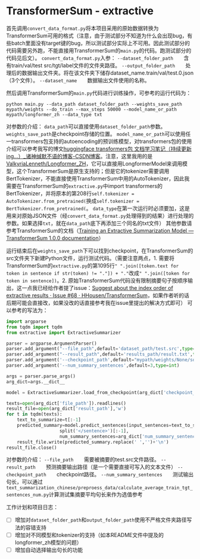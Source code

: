 # TransformerSum - extractive

首先调用`convert_data_format.py`将本项目采用的原始数据转换为TransformerSum可用的格式（注意，由于测试部分不知道为什么会出现bug，有些batch里面没有target键的bug，所以测试部分实际上不可用。因此测试部分的代码需要另外跑，不能直接用TransformerSum的`main.py`的代码。跑测试部分的代码见后文）。
`convert_data_format.py`入参：
`--dataset_folder_path`&emsp;&emsp;含有train/val/test src/tgt/label文件的文件夹路径。
`--output_folder_path`&emsp;&emsp;处理后的数据输出文件夹。将在该文件夹下储存dataset_name.train/val/test.0.json（3个文件）。
`--dataset_name`&emsp;&emsp;数据输出文件使用的名称。

然后调用TransformerSum的`main.py`代码进行训练操作，可参考的运行代码为：
```
python main.py --data_path dataset_folder_path --weights_save_path mypath/weights --do_train --max_steps 50000 --model_name_or_path mypath/longformer_zh --data_type txt
```
对参数的介绍：
`data_path`可以直接使用`dataset_folder_path`参数。
`weights_save_path`是checkpoint存储的位置。
`model_name_or_path`可以使用任一transformers包支持的autoencoding的预训练模型，对transformers包的使用介绍可以参考我写的博文[huggingface transformers包 文档学习笔记（持续更新ing...）_诸神缄默不语的博客-CSDN博客](https://blog.csdn.net/PolarisRisingWar/article/details/122953984)。注意，这里我用的是[ValkyriaLenneth/Longformer_ZH](https://github.com/ValkyriaLenneth/Longformer_ZH)，它可以直接用LongformerModel来调用模型，这个TransformerSum是原生支持的；但是它的tokenizer需要调用BertTokenizer，不能直接使用TransformerSum中用的AutoTokenizer，因此我需要在TransformerSum的`extractive.py`中import transformers的BertTokenizer，并将原本的第208行`self.tokenizer = AutoTokenizer.from_pretrained(`换成`self.tokenizer = BertTokenizer.from_pretrained(`。
`data_type`在第一次运行时必须要加，这是用来对原始JSON文件（经`convert_data_format.py`处理得到的结果）进行处理的参数。如果选择`txt`，就在`data_path`底下再添加三个同名的txt文件）
其他参数请参考TransformerSum的文档（[Training an Extractive Summarization Model — TransformerSum 1.0.0 documentation](https://transformersum.readthedocs.io/en/latest/extractive/training.html)）

运行结束后在`weights_save_path`下可以找到checkpoint，在TransformerSum的src文件夹下新建Python文件，运行测试代码。（需要注意两点，1. 需要将TransformerSum的`extractive.py`的第1095行`" ".join([token.text for token in sentence if str(token) != "."]) + "."`改成`" ".join([token for token in sentence])`。2. 原始TransformerSum代码没有限制摘要句子按顺序输出，这一点我已经给作者提了issue：[Suggest about the index order of extractive results · Issue #68 · HHousen/TransformerSum](https://github.com/HHousen/TransformerSum/issues/68)，如果作者听的话后期可能会直接改，如果没改的话直接参考我在issue里提出的解决方式即可）
可以参考的写法为：
```python
import argparse
from tqdm import tqdm
from extractive import ExtractiveSummarizer

parser = argparse.ArgumentParser()
parser.add_argument("--file_path",default='dataset_path/test.src',type=str)
parser.add_argument("--result_path",default='results_path/result.txt',type=str)
parser.add_argument('--checkpoint_path',default="mypath/weights/None/some_random_id/checkpoints/epoch=99-step=20299.ckpt",type=str)
parser.add_argument('--num_summary_sentences',default=3,type=int)

args = parser.parse_args()
arg_dict=args.__dict__

model = ExtractiveSummarizer.load_from_checkpoint(arg_dict['checkpoint_path'])

texts=open(arg_dict['file_path']).readlines()
result_file=open(arg_dict['result_path'],'w')
for t in tqdm(texts):
    text_to_summarize=t[:-1]
    predicted_summary=model.predict_sentences(input_sentences=text_to_summarize.\
                    split('</sentence>')[:-1],
                    num_summary_sentences=arg_dict['num_summary_sentences'],tokenized=True)
    result_file.write(predicted_summary.replace(' ','')+'\n')
result_file.close()
```
对参数的介绍：
`--file_path`&emsp;&emsp;需要被摘要的test.src文件路径。
`--result_path`&emsp;&emsp;预测摘要输出路径（是一个需要直接可写入的文本文件）
`--checkpoint_path`&emsp;&emsp;checkpoint路径。
`--num_summary_sentences`&emsp;&emsp;测试输出句长，可以通过`text_summarization_chinese/preproess_data/calculate_average_train_tgt_sentences_num.py`计算测试集摘要平均句长来作为选值参考

工作计划和项目日志：
- [ ] 增加对`dataset_folder_path`和`output_folder_path`使用不严格文件夹路径写法的容错支持
- [ ] 增加对不同模型和tokenizer的支持（如本README文件中提及的longformer_zh模型的问题）
- [ ] 增加自动选择输出句长的功能